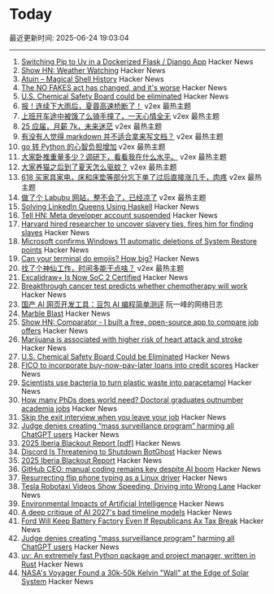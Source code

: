 # Today

最近更新时间: 2025-06-24 19:03:04

--- 
1. [Switching Pip to Uv in a Dockerized Flask / Django App](https://nickjanetakis.com/blog/switching-pip-to-uv-in-a-dockerized-flask-or-django-app) Hacker News
2. [Show HN: Weather Watching](https://walzr.com/weather-watching) Hacker News
3. [Atuin – Magical Shell History](https://atuin.sh) Hacker News
4. [The NO FAKES act has changed, and it's worse](https://www.eff.org/deeplinks/2025/06/no-fakes-act-has-changed-and-its-so-much-worse) Hacker News
5. [U.S. Chemical Safety Board could be eliminated](https://www.ishn.com/articles/114776-us-chemical-safety-board-could-be-eliminated) Hacker News
6. [报！连续下大雨后，夏蓉高速桥断了！](https://www.v2ex.com/t/1140620) v2ex 最热主题
7. [上班开车途中被饿了么骑手撞了，一天心情全无](https://www.v2ex.com/t/1140580) v2ex 最热主题
8. [25 应届，月薪 7k，未来迷茫](https://www.v2ex.com/t/1140656) v2ex 最热主题
9. [有没有人觉得 markdown 并不适合拿来写文档？](https://www.v2ex.com/t/1140628) v2ex 最热主题
10. [go 转 Python 的心智负担增加](https://www.v2ex.com/t/1140619) v2ex 最热主题
11. [大家卧推重量多少？调研下，看看我在什么水平。](https://www.v2ex.com/t/1140609) v2ex 最热主题
12. [大家养猫之后到了夏天怎么驱蚊？](https://www.v2ex.com/t/1140594) v2ex 最热主题
13. [618 买家具家电，床和床垫等部分忘下单了过后直接涨几千，肉疼](https://www.v2ex.com/t/1140566) v2ex 最热主题
14. [做了个 Labubu 网站，整不会了，已经凉了](https://www.v2ex.com/t/1140560) v2ex 最热主题
15. [Solving LinkedIn Queens Using Haskell](https://imiron.io/post/linkedin-queens/) Hacker News
16. [Tell HN: Meta developer account suspended](https://news.ycombinator.com/item?id=44363262) Hacker News
17. [Harvard hired researcher to uncover slavery ties, fires him for finding slaves](https://www.theguardian.com/news/2025/jun/21/harvard-slavery-decendants-of-the-enslaved) Hacker News
18. [Microsoft confirms Windows 11 automatic deletions of System Restore points](https://www.forbes.com/sites/davidphelan/2025/06/23/microsoft-confirms-windows-11-automatic-deletions-take-action-now-to-protect-yourself/) Hacker News
19. [Can your terminal do emojis? How big?](https://dgl.cx/2025/06/can-your-terminal-do-emojis) Hacker News
20. [找了个神仙工作，时间多能干点啥？](https://www.v2ex.com/t/1140565) v2ex 最热主题
21. [Excalidraw+ Is Now SoC 2 Certified](https://plus.excalidraw.com/blog/excalidraw-soc2) Hacker News
22. [Breakthrough cancer test predicts whether chemotherapy will work](https://www.telegraph.co.uk/news/2025/06/23/cancer-test-predicts-whether-chemotherapy-will-work/) Hacker News
23. [国产 AI 网页开发工具：豆包 AI 编程简单测评](http://www.ruanyifeng.com/blog/2025/06/doubao-ai-coding.html) 阮一峰的网络日志
24. [Marble Blast](https://marbleblast.vaniverse.io/) Hacker News
25. [Show HN: Comparator - I built a free, open-source app to compare job offers](https://comparator-one.vercel.app/) Hacker News
26. [Marijuana is associated with higher risk of heart attack and stroke](https://www.nytimes.com/2025/06/19/well/marijuana-heart-health-risks.html) Hacker News
27. [U.S. Chemical Safety Board Could be Eliminated](https://www.ishn.com/articles/114776-us-chemical-safety-board-could-be-eliminated) Hacker News
28. [FICO to incorporate buy-now-pay-later loans into credit scores](https://www.axios.com/2025/06/23/fico-credit-scores-bnpl-buy-now-pay-later) Hacker News
29. [Scientists use bacteria to turn plastic waste into paracetamol](https://www.theguardian.com/science/2025/jun/23/scientists-use-e-coli-bacteria-to-turn-plastic-waste-into-paracetamol-painkiller) Hacker News
30. [How many PhDs does world need? Doctoral graduates outnumber academia jobs](https://www.nature.com/articles/d41586-025-01855-w) Hacker News
31. [Skip the exit interview when you leave your job](https://blog.petdance.com/2017/03/31/skip-the-exit-interview-when-you-leave-your-job/) Hacker News
32. [Judge denies creating “mass surveillance program” harming all ChatGPT users](https://arstechnica.com/tech-policy/2025/06/judge-rejects-claim-that-forcing-openai-to-keep-chatgpt-logs-is-mass-surveillance/) Hacker News
33. [2025 Iberia Blackout Report [pdf]](https://media.licdn.com/dms/document/media/v2/D4D1FAQGcyyYYrelkNg/feedshare-document-pdf-analyzed/B4DZeBtlohGsAk-/0/1750227910090?e=1750896000&v=beta&t=uEftse3BPsTjdLQ3DmjoVkadhUGqf7-MfYj_6UnSS28) Hacker News
34. [Discord Is Threatening to Shutdown BotGhost](https://update.botghost.com/) Hacker News
35. [2025 Iberia Blackout Report](https://media.licdn.com/dms/document/media/v2/D4D1FAQGcyyYYrelkNg/feedshare-document-pdf-analyzed/B4DZeBtlohGsAk-/0/1750227910090?e=1750896000&v=beta&t=uEftse3BPsTjdLQ3DmjoVkadhUGqf7-MfYj_6UnSS28) Hacker News
36. [GitHub CEO: manual coding remains key despite AI boom](https://www.techinasia.com/news/github-ceo-manual-coding-remains-key-despite-ai-boom) Hacker News
37. [Resurrecting flip phone typing as a Linux driver](https://github.com/FoxMoss/libt9) Hacker News
38. [Tesla Robotaxi Videos Show Speeding, Driving into Wrong Lane](https://www.bloomberg.com/news/articles/2025-06-23/tesla-robotaxi-videos-show-speeding-driving-into-wrong-lane) Hacker News
39. [Environmental Impacts of Artificial Intelligence](https://www.greenpeace.de/publikationen/environmental-impacts-of-artificial-intelligence) Hacker News
40. [A deep critique of AI 2027's bad timeline models](https://www.lesswrong.com/posts/PAYfmG2aRbdb74mEp/a-deep-critique-of-ai-2027-s-bad-timeline-models) Hacker News
41. [Ford Will Keep Battery Factory Even If Republicans Ax Tax Break](https://www.nytimes.com/2025/06/23/business/ford-battery-factory-electric-vehicles.html) Hacker News
42. [Judge denies creating "mass surveillance program" harming all ChatGPT users](https://arstechnica.com/tech-policy/2025/06/judge-rejects-claim-that-forcing-openai-to-keep-chatgpt-logs-is-mass-surveillance/) Hacker News
43. [uv: An extremely fast Python package and project manager, written in Rust](https://github.com/astral-sh/uv) Hacker News
44. [NASA's Voyager Found a 30k-50k Kelvin "Wall" at the Edge of Solar System](https://www.iflscience.com/nasas-voyager-spacecraft-found-a-30000-50000-kelvin-wall-at-the-edge-of-our-solar-system-79454) Hacker News
